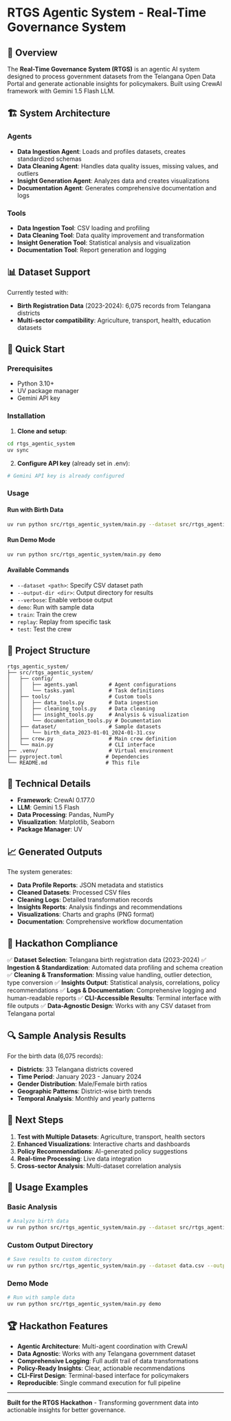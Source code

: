 # RTGS Agentic System - Real-Time Governance System

## 🎯 Overview

The **Real-Time Governance System (RTGS)** is an agentic AI system designed to process government datasets from the Telangana Open Data Portal and generate actionable insights for policymakers. Built using CrewAI framework with Gemini 1.5 Flash LLM.

## 🏗️ System Architecture

### Agents
- **Data Ingestion Agent**: Loads and profiles datasets, creates standardized schemas
- **Data Cleaning Agent**: Handles data quality issues, missing values, and outliers
- **Insight Generation Agent**: Analyzes data and creates visualizations
- **Documentation Agent**: Generates comprehensive documentation and logs

### Tools
- **Data Ingestion Tool**: CSV loading and profiling
- **Data Cleaning Tool**: Data quality improvement and transformation
- **Insight Generation Tool**: Statistical analysis and visualization
- **Documentation Tool**: Report generation and logging

## 📊 Dataset Support

Currently tested with:
- **Birth Registration Data** (2023-2024): 6,075 records from Telangana districts
- **Multi-sector compatibility**: Agriculture, transport, health, education datasets

## 🚀 Quick Start

### Prerequisites
- Python 3.10+
- UV package manager
- Gemini API key

### Installation

1. **Clone and setup**:
```bash
cd rtgs_agentic_system
uv sync
```

2. **Configure API key** (already set in .env):
```bash
# Gemini API key is already configured
```

### Usage

#### Run with Birth Data
```bash
uv run python src/rtgs_agentic_system/main.py --dataset src/rtgs_agentic_system/dataset/birth_data_2023-01-01_2024-01-31.csv --output-dir ./birth_analysis
```

#### Run Demo Mode
```bash
uv run python src/rtgs_agentic_system/main.py demo
```

#### Available Commands
- `--dataset <path>`: Specify CSV dataset path
- `--output-dir <dir>`: Output directory for results
- `--verbose`: Enable verbose output
- `demo`: Run with sample data
- `train`: Train the crew
- `replay`: Replay from specific task
- `test`: Test the crew

## 📁 Project Structure

```
rtgs_agentic_system/
├── src/rtgs_agentic_system/
│   ├── config/
│   │   ├── agents.yaml          # Agent configurations
│   │   └── tasks.yaml           # Task definitions
│   ├── tools/                   # Custom tools
│   │   ├── data_tools.py        # Data ingestion
│   │   ├── cleaning_tools.py    # Data cleaning
│   │   ├── insight_tools.py     # Analysis & visualization
│   │   └── documentation_tools.py # Documentation
│   ├── dataset/                 # Sample datasets
│   │   └── birth_data_2023-01-01_2024-01-31.csv
│   ├── crew.py                  # Main crew definition
│   └── main.py                  # CLI interface
├── .venv/                       # Virtual environment
├── pyproject.toml              # Dependencies
└── README.md                   # This file
```

## 🔧 Technical Details

- **Framework**: CrewAI 0.177.0
- **LLM**: Gemini 1.5 Flash
- **Data Processing**: Pandas, NumPy
- **Visualization**: Matplotlib, Seaborn
- **Package Manager**: UV

## 📈 Generated Outputs

The system generates:
- **Data Profile Reports**: JSON metadata and statistics
- **Cleaned Datasets**: Processed CSV files
- **Cleaning Logs**: Detailed transformation records
- **Insights Reports**: Analysis findings and recommendations
- **Visualizations**: Charts and graphs (PNG format)
- **Documentation**: Comprehensive workflow documentation

## 🎯 Hackathon Compliance

✅ **Dataset Selection**: Telangana birth registration data (2023-2024)
✅ **Ingestion & Standardization**: Automated data profiling and schema creation
✅ **Cleaning & Transformation**: Missing value handling, outlier detection, type conversion
✅ **Insights Output**: Statistical analysis, correlations, policy recommendations
✅ **Logs & Documentation**: Comprehensive logging and human-readable reports
✅ **CLI-Accessible Results**: Terminal interface with file outputs
✅ **Data-Agnostic Design**: Works with any CSV dataset from Telangana portal

## 🔍 Sample Analysis Results

For the birth data (6,075 records):
- **Districts**: 33 Telangana districts covered
- **Time Period**: January 2023 - January 2024
- **Gender Distribution**: Male/Female birth ratios
- **Geographic Patterns**: District-wise birth trends
- **Temporal Analysis**: Monthly and yearly patterns

## 🚀 Next Steps

1. **Test with Multiple Datasets**: Agriculture, transport, health sectors
2. **Enhanced Visualizations**: Interactive charts and dashboards
3. **Policy Recommendations**: AI-generated policy suggestions
4. **Real-time Processing**: Live data integration
5. **Cross-sector Analysis**: Multi-dataset correlation analysis

## 📝 Usage Examples

### Basic Analysis
```bash
# Analyze birth data
uv run python src/rtgs_agentic_system/main.py --dataset src/rtgs_agentic_system/dataset/birth_data_2023-01-01_2024-01-31.csv
```

### Custom Output Directory
```bash
# Save results to custom directory
uv run python src/rtgs_agentic_system/main.py --dataset data.csv --output-dir ./my_analysis
```

### Demo Mode
```bash
# Run with sample data
uv run python src/rtgs_agentic_system/main.py demo
```

## 🏆 Hackathon Features

- **Agentic Architecture**: Multi-agent coordination with CrewAI
- **Data Agnostic**: Works with any Telangana government dataset
- **Comprehensive Logging**: Full audit trail of data transformations
- **Policy-Ready Insights**: Clear, actionable recommendations
- **CLI-First Design**: Terminal-based interface for policymakers
- **Reproducible**: Single command execution for full pipeline

---

**Built for the RTGS Hackathon** - Transforming government data into actionable insights for better governance.